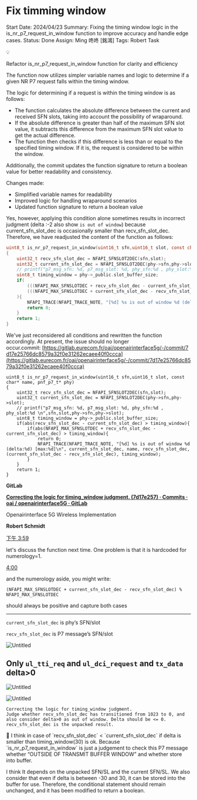 # Fix timming window

Start Date: 2024/04/23
Summary: Fixing the timing window logic in the is_nr_p7_request_in_window function to improve accuracy and handle edge cases.
Status: Done
Assign: Ming 咚咚 [銘鴻]
Tags: Robert Task

<aside>
💡

Refactor is_nr_p7_request_in_window function for clarity and efficiency

The function now utilizes simpler variable names and logic to determine if a given NR P7 request falls within the timing window.

The logic for determining if a request is within the timing window is as follows:

- The function calculates the absolute difference between the current and received SFN slots, taking into account the possibility of wraparound.
- If the absolute difference is greater than half of the maximum SFN slot value, it subtracts this difference from the maximum SFN slot value to get the actual difference.
- The function then checks if this difference is less than or equal to the specified timing window. If it is, the request is considered to be within the window.

Additionally, the commit updates the function signature to return a boolean value for better readability and consistency.

Changes made:

- Simplified variable names for readability
- Improved logic for handling wraparound scenarios
- Updated function signature to return a boolean value
</aside>

Yes, however, applying this condition alone sometimes results in incorrect judgment (delta :-2 also show `is out of window`) because current_sfn_slot_dec is occasionally smaller than recv_sfn_slot_dec. Therefore, we have readjusted the content of the function as follows:

```c
uint8_t is_nr_p7_request_in_window(uint16_t sfn,uint16_t slot, const char* name, pnf_p7_t* phy)
{
	uint32_t recv_sfn_slot_dec = NFAPI_SFNSLOT2DEC(sfn,slot);
	uint32_t current_sfn_slot_dec = NFAPI_SFNSLOT2DEC(phy->sfn,phy->slot);
	// printf("p7_msg_sfn: %d, p7_msg_slot: %d, phy_sfn:%d , phy_slot:%d \n",sfn,slot,phy->sfn,phy->slot);
	uint8_t timing_window = phy->_public.slot_buffer_size;
	if(
		(((NFAPI_MAX_SFNSLOTDEC + recv_sfn_slot_dec - current_sfn_slot_dec) % NFAPI_MAX_SFNSLOTDEC)  > timing_window) &&
		(((NFAPI_MAX_SFNSLOTDEC + current_sfn_slot_dec - recv_sfn_slot_dec) % NFAPI_MAX_SFNSLOTDEC)  > timing_window)
	){
		NFAPI_TRACE(NFAPI_TRACE_NOTE, "[%d] %s is out of window %d (delta:%d) [max:%d]\n", current_sfn_slot_dec, name, recv_sfn_slot_dec,  (current_sfn_slot_dec - recv_sfn_slot_dec), timing_window);
		return 0;
	}
	return 1;
}
```

We've just reconsidered all conditions and rewritten the function accordingly. At present, the issue should no longer occur.commit: [https://gitlab.eurecom.fr/oai/openairinterface5g/-/commit/7d17e25766dc8579a32f0e31262ecaee40f0ccca](https://gitlab.eurecom.fr/oai/openairinterface5g/-/commit/7d17e25766dc8579a32f0e31262ecaee40f0ccca)

```
uint8_t is_nr_p7_request_in_window(uint16_t sfn,uint16_t slot, const char* name, pnf_p7_t* phy)
{
    uint32_t recv_sfn_slot_dec = NFAPI_SFNSLOT2DEC(sfn,slot);
    uint32_t current_sfn_slot_dec = NFAPI_SFNSLOT2DEC(phy->sfn,phy->slot);
    // printf("p7_msg_sfn: %d, p7_msg_slot: %d, phy_sfn:%d , phy_slot:%d \n",sfn,slot,phy->sfn,phy->slot);
    uint8_t timing_window = phy->_public.slot_buffer_size;
    if(abs(recv_sfn_slot_dec - current_sfn_slot_dec) > timing_window){
        if(abs(NFAPI_MAX_SFNSLOTDEC + recv_sfn_slot_dec - current_sfn_slot_dec) > timing_window){
            return 0;
            NFAPI_TRACE(NFAPI_TRACE_NOTE, "[%d] %s is out of window %d (delta:%d) [max:%d]\n", current_sfn_slot_dec, name, recv_sfn_slot_dec,  (current_sfn_slot_dec - recv_sfn_slot_dec), timing_window);
        }
    }
    return 1;
}

```

**GitLab**

[**Correcting the logic for timing_window judgment. (7d17e257) · Commits · oai / openairinterface5G · GitLab**](https://gitlab.eurecom.fr/oai/openairinterface5g/-/commit/7d17e25766dc8579a32f0e31262ecaee40f0ccca)

Openairinterface 5G Wireless Implementation

**Robert Schmidt**

[下午 3:59](https://openairinterface.slack.com/archives/D06MS6VMKQS/p1713189545276619)

let's discuss the function next time. One problem is that it is hardcoded for numerology=1.

[4:00](https://openairinterface.slack.com/archives/D06MS6VMKQS/p1713189634266809)

and the numerology aside, you might write:

```
(NFAPI_MAX_SFNSLOTDEC + current_sfn_slot_dec - recv_sfn_slot_dec) % NFAPI_MAX_SFNSLOTDEC

```

should always be positive and capture both cases

---

`current_sfn_slot_dec` is phy’s SFN/slot 

`recv_sfn_slot_dec` is P7 message’s SFN/slot

![Untitled](Untitled%2014.png)

## Only **`ul_tti_req`** and **`ul_dci_request` and `tx_data`** delta>0

![Untitled](Untitled%2015.png)

![Untitled](Untitled%2016.png)

```
Correcting the logic for timing_window judgment.
Judge whether recv_sfn_slot_dec has transitioned from 1023 to 0, and also consider delta>0 as out of window. Delta should be <= 0.
recv_sfn_slot_dec is the unpacked result.
```

<aside>
👀 I think in case of `recv_sfn_slot_dec` < `current_sfn_slot_dec` if delta is smaller than timing_window(30) is ok. Because `is_nr_p7_request_in_window` is just a judgement to check this P7 message whether “OUTSIDE OF TRANSMIT BUFFER WINDOW” and whether store into buffer.

</aside>

I think It depends on the unpacked SFN/SL and the current SFN/SL. We also consider that even if delta is between -30 and 30, it can be stored into the buffer for use. Therefore, the conditional statement should remain unchanged, and it has been modified to return a boolean.